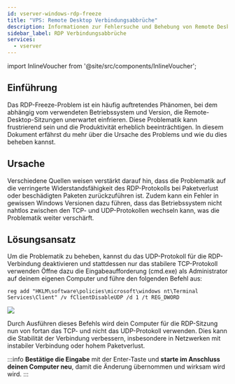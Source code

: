 ```yaml
---
id: vserver-windows-rdp-freeze
title: "VPS: Remote Desktop Verbindungsabbrüche"
description: Informationen zur Fehlersuche und Behebung von Remote Desktop Verbindungsabbrüche - ZAP-Hosting.com Dokumentation
sidebar_label: RDP Verbindungsabbrüche
services:
  - vserver
---
```


import InlineVoucher from '@site/src/components/InlineVoucher';

## Einführung

Das RDP-Freeze-Problem ist ein häufig auftretendes Phänomen, bei dem abhängig vom verwendeten Betriebssystem und Version, die Remote-Desktop-Sitzungen unerwartet einfrieren. Diese Problematik kann frustrierend sein und die Produktivität erheblich beeinträchtigen. In diesem Dokument erfährst du mehr über die Ursache des Problems und wie du dies beheben kannst. 

<InlineVoucher />

## Ursache

Verschiedene Quellen weisen verstärkt darauf hin, dass die Problematik auf die verringerte Widerstandsfähigkeit des RDP-Protokolls bei Paketverlust oder beschädigten Paketen zurückzuführen ist. Zudem kann ein Fehler in gewissen Windows Versionen dazu führen, dass das Betriebssystem nicht nahtlos zwischen den TCP- und UDP-Protokollen wechseln kann, was die Problematik weiter verschärft.

## Lösungsansatz
Um die Problematik  zu beheben, kannst du das UDP-Protokoll für die RDP-Verbindung deaktivieren und stattdessen nur das stabilere TCP-Protokoll verwenden Öffne dazu die Eingabeaufforderung (cmd.exe) als Administrator auf deinem eigenen Computer und führe den folgenden Befehl aus:

```
reg add "HKLM\software\policies\microsoft\windows nt\Terminal Services\Client" /v fClientDisableUDP /d 1 /t REG_DWORD
```

![](https://screensaver01.zap-hosting.com/index.php/s/6E6AzroG88ETj2X/preview)

Durch Ausführen dieses Befehls wird dein Computer für die RDP-Sitzung nun von fortan das TCP- und nicht das UDP-Protokoll verwenden. Dies kann die Stabilität der Verbindung verbessern, insbesondere in Netzwerken mit instabiler Verbindung oder hohem Paketverlust.

:::info
**Bestätige die Eingabe** mit der Enter-Taste und **starte im Anschluss deinen Computer neu**, damit die Änderung übernommen und wirksam wird wird. 
:::